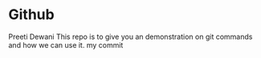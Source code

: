 # Github
Preeti Dewani
This repo is to give you an demonstration on git commands and how we can use it.
my commit
